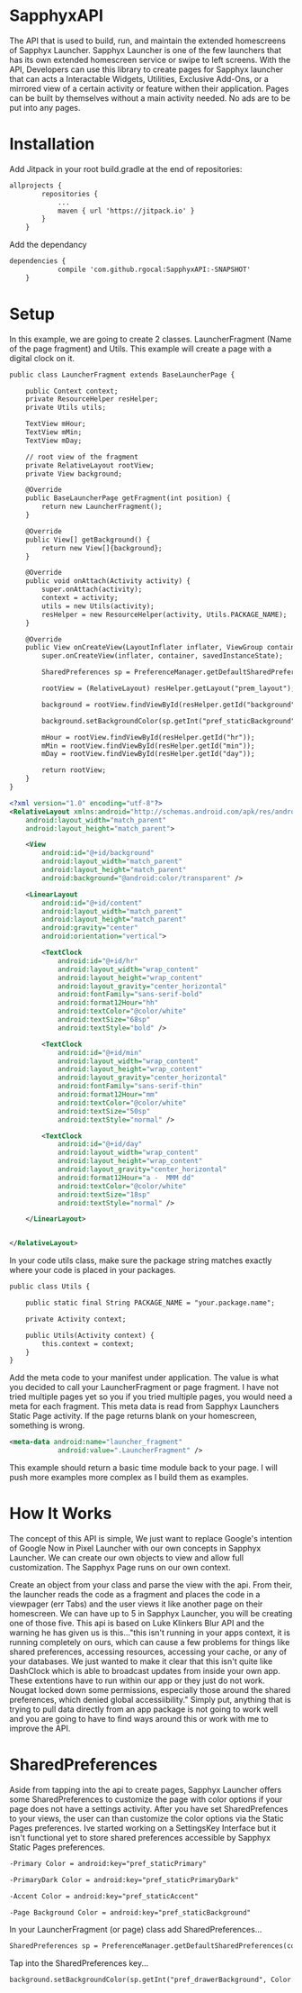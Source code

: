 # SapphyxAPI
The API that is used to build, run, and maintain the extended homescreens of Sapphyx Launcher. 
Sapphyx Launcher is one of the few launchers that has its own extended homescreen service or swipe to left screens. 
With the API, Developers can use this library to create pages for Sapphyx launcher that can acts a Interactable Widgets, Utilities, Exclusive Add-Ons, or a mirrored view of a certain activity or feature withen their application. 
Pages can be built by themselves without a main activity needed. 
No ads are to be put into any pages.

# Installation

Add Jitpack in your root build.gradle at the end of repositories:
```xml
allprojects {
		repositories {
			...
			maven { url 'https://jitpack.io' }
		}
	}
```
Add the dependancy
```xml
dependencies {
	        compile 'com.github.rgocal:SapphyxAPI:-SNAPSHOT'
	}
```

# Setup

In this example, we are going to create  2 classes. LauncherFragment (Name of the page fragment) and Utils. This example will create a page with a digital clock on it.

```xml
public class LauncherFragment extends BaseLauncherPage {

    public Context context;
    private ResourceHelper resHelper;
    private Utils utils;

    TextView mHour;
    TextView mMin;
    TextView mDay;

    // root view of the fragment
    private RelativeLayout rootView;
    private View background;

    @Override
    public BaseLauncherPage getFragment(int position) {
        return new LauncherFragment();
    }

    @Override
    public View[] getBackground() {
        return new View[]{background};
    }

    @Override
    public void onAttach(Activity activity) {
        super.onAttach(activity);
        context = activity;
        utils = new Utils(activity);
        resHelper = new ResourceHelper(activity, Utils.PACKAGE_NAME);
    }

    @Override
    public View onCreateView(LayoutInflater inflater, ViewGroup container, Bundle savedInstanceState) {
        super.onCreateView(inflater, container, savedInstanceState);

        SharedPreferences sp = PreferenceManager.getDefaultSharedPreferences(context);

        rootView = (RelativeLayout) resHelper.getLayout("prem_layout");

        background = rootView.findViewById(resHelper.getId("background"));

        background.setBackgroundColor(sp.getInt("pref_staticBackground", Color.TRANSPARENT));

        mHour = rootView.findViewById(resHelper.getId("hr"));
        mMin = rootView.findViewById(resHelper.getId("min"));
        mDay = rootView.findViewById(resHelper.getId("day"));

        return rootView;
    }
}
```

```xml
<?xml version="1.0" encoding="utf-8"?>
<RelativeLayout xmlns:android="http://schemas.android.com/apk/res/android"
    android:layout_width="match_parent"
    android:layout_height="match_parent">

    <View
        android:id="@+id/background"
        android:layout_width="match_parent"
        android:layout_height="match_parent"
        android:background="@android:color/transparent" />

    <LinearLayout
        android:id="@+id/content"
        android:layout_width="match_parent"
        android:layout_height="match_parent"
        android:gravity="center"
        android:orientation="vertical">

        <TextClock
            android:id="@+id/hr"
            android:layout_width="wrap_content"
            android:layout_height="wrap_content"
            android:layout_gravity="center_horizontal"
            android:fontFamily="sans-serif-bold"
            android:format12Hour="hh"
            android:textColor="@color/white"
            android:textSize="68sp"
            android:textStyle="bold" />

        <TextClock
            android:id="@+id/min"
            android:layout_width="wrap_content"
            android:layout_height="wrap_content"
            android:layout_gravity="center_horizontal"
            android:fontFamily="sans-serif-thin"
            android:format12Hour="mm"
            android:textColor="@color/white"
            android:textSize="50sp"
            android:textStyle="normal" />

        <TextClock
            android:id="@+id/day"
            android:layout_width="wrap_content"
            android:layout_height="wrap_content"
            android:layout_gravity="center_horizontal"
            android:format12Hour="a -  MMM dd"
            android:textColor="@color/white"
            android:textSize="18sp"
            android:textStyle="normal" />

    </LinearLayout>


</RelativeLayout>
```

In your code utils class, make sure the package string matches exactly where your code is placed in your packages.

```xml
public class Utils {

    public static final String PACKAGE_NAME = "your.package.name";

    private Activity context;

    public Utils(Activity context) {
        this.context = context;
    }
}
```
Add the meta code to your manifest under application. The value is what you decided to call your LauncherFragment or page fragment. I have not tried multiple pages yet so you if you tried multiple pages, you would need a meta for each fragment. This meta data is read from Sapphyx Launchers Static Page activity. If the page returns blank on your homescreen, something is wrong.

```xml
<meta-data android:name="launcher_fragment"
            android:value=".LauncherFragment" />
```

This example should return a basic time module back to your page. I will push more examples more complex as I build them as examples.

# How It Works
The concept of this API is simple, We just want to replace Google's intention of Google Now in Pixel Launcher with our own concepts in Sapphyx Launcher. We can create our own objects to view and allow full customization. The Sapphyx Page runs on our own context.

Create an object from your class and parse the view with the api. From their, the launcher reads the code as a fragment and places the code in a viewpager (err Tabs) and the user views it like another page on their homescreen. We can have up to 5 in Sapphyx Launcher, you will be creating one of those five. This api is based on Luke Klinkers Blur API and the warning he has given us is this..."this isn't running in your apps context, it is running completely on ours, which can cause a few problems for things like shared preferences, accessing resources, accessing your cache, or any of your databases. We just wanted to make it clear that this isn't quite like DashClock which is able to broadcast updates from inside your own app. These extentions have to run within our app or they just do not work. Nougat locked down some permissions, especially those around the shared preferences, which denied global accessiibility." Simply put, anything that is trying to pull data directly from an app package is not going to work well and you are going to have to find ways around this or work with me to improve the API. 

# SharedPreferences
Aside from tapping into the api to create pages, Sapphyx Launcher offers some SharedPreferences to customize the page with color options if your page does not have a settings activity. After you have set SharedPrefences to your views, the user can than customize the color options via the Static Pages preferences. Ive started working on a SettingsKey Interface but it isn't functional yet to store shared preferences accessible by Sapphyx Static Pages preferences.

```xml
-Primary Color = android:key="pref_staticPrimary"

-PrimaryDark Color = android:key="pref_staticPrimaryDark"

-Accent Color = android:key="pref_staticAccent"

-Page Background Color = android:key="pref_staticBackground"
```

In your LauncherFragment (or page) class add SharedPreferences...

```xml
SharedPreferences sp = PreferenceManager.getDefaultSharedPreferences(context);
```

Tap into the SharedPreferences key...

```xml
background.setBackgroundColor(sp.getInt("pref_drawerBackground", Color.WHITE));
```
